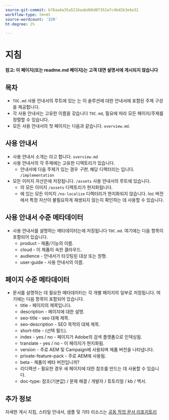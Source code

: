 ```yaml
---
source-git-commit: b76aa4a35a5216aabd60d07352a7c4bd2b3e6e32
workflow-type: tm+mt
source-wordcount: '329'
ht-degree: 2%

---
```

# 지침

**참고: 이 페이지(또는 readme.md 페이지)는 고객 대면 설명서에 게시되지 않습니다**

## 목차

+ `TOC.md` 사용 안내서의 루트에 있는 는 이 솔루션에 대한 안내서에 포함된 주제 구성을 제공합니다.
+ 각 사용 안내서는 고유한 이름을 갖습니다 `TOC.md`, 필요에 따라 모든 페이지/주제를 정렬할 수 있습니다.
+ 모든 사용 안내서의 첫 페이지는 다음과 같습니다. `overview.md`.

## 사용 안내서

+ 사용 안내서 소개는 라고 합니다. `overview.md`
+ 사용 안내서의 각 주제에는 고유한 디렉토리가 있습니다.
   + 안내서에 다음 주제가 있는 경우 *구현*, 해당 디렉터리는 입니다. `/implementation`
+ 모든 이미지 자산은에 저장됩니다. `/assets` 사용 안내서의 루트에 있습니다.
   + 의 모든 이미지 `/assets` 디렉토리가 현지화됩니다.
   + 에 있는 모든 이미지 `/no-localize` 디렉터리가 현지화되지 않습니다. loc 버전에서 특정 자산이 불필요하게 재생되지 않는지 확인하는 데 사용할 수 있습니다.

## 사용 안내서 수준 메타데이터

+ 사용 안내서를 설명하는 메타데이터는에 저장됩니다 `TOC.md`. 여기에는 다음 항목이 포함되어 있습니다.
   + product - 제품/기능의 이름.
   + cloud - 이 제품이 속한 클라우드.
   + audience - 안내서가 타깃팅된 대상 또는 원형.
   + user-guide - 사용 안내서의 이름.

## 페이지 수준 메타데이터

+ 문서를 설명하는 데 필요한 메타데이터는 각 개별 페이지의 일부로 저장됩니다. 여기에는 다음 항목이 포함되어 있습니다.
   + title - 페이지의 제목입니다.
   + description - 페이지에 대한 설명.
   + seo-title - seo 대체 제목.
   + seo-description - SEO 목적의 대체 제목.
   + short-title - (선택 필드).
   + index - yes / no - 페이지가 Adobe의 검색 플랫폼으로 인덱싱됨.
   + translate - yes / no - 이 페이지가 현지화됨.
   + version - 주로 AEM 및 Campaign에 사용되며 제품 버전을 나타냅니다.
   + private-feature-pack - 주로 AEM에 사용됨.
   + beta - 제품이 베타 버전입니까?
   + 리디렉션 - 필요한 경우 새 페이지에 대한 참조를 만드는 데 사용할 수 있습니다.
   + doc-type: 참조(기본값) / 문제 해결 / 개발자 / 튜토리얼 / kb / 백서.

## 추가 정보

자세한 게시 지침, 스타일 안내서, 샘플 및 기타 리소스는 [공동 작업 문서 리포지토리](https://git.corp.adobe.com/AdobeDocs/collaborative-doc-instructions)

